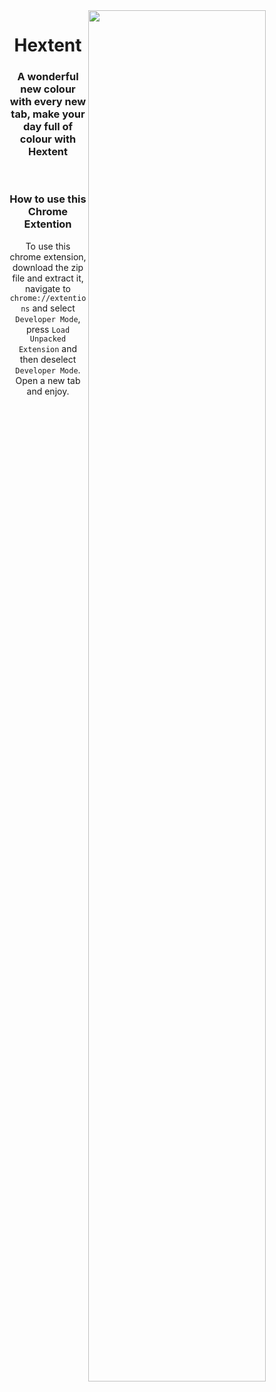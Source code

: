<img src="https://raw.githubusercontent.com/SimpleBinary/Extent-Chrome/master/Hextent.png" width="75%" height="width" align="right">
<h1 align="center"><strong>Hextent</strong></h1>
<h3 align="center">A wonderful new colour with every new tab, make your day full of colour with <strong>Hextent</strong></h3>
<br>
<h3 align="center">How to use this Chrome Extention</h4>
<p align="center">To use this chrome extension, download the zip file and extract it, navigate to <code>chrome://extentions</code> and select <code>Developer Mode</code>, press <code>Load Unpacked Extension</code> and then deselect <code>Developer Mode</code>. Open a new tab and enjoy.</p>

